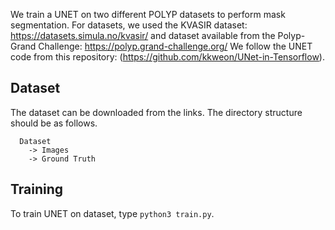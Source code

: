 We train a UNET on two different POLYP datasets to perform mask segmentation.
For datasets, we used the KVASIR dataset: https://datasets.simula.no/kvasir/ and dataset available from the Polyp-Grand Challenge: https://polyp.grand-challenge.org/
We follow the UNET code from this repository: (https://github.com/kkweon/UNet-in-Tensorflow). 

## Dataset
The dataset can be downloaded from the links. The directory structure should be as follows. 
```
  Dataset
    -> Images
    -> Ground Truth
```

## Training
To train UNET on dataset, type `python3 train.py`. 
